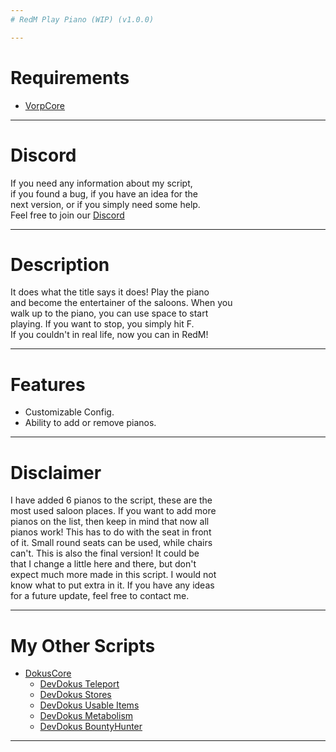 ```yaml
---
# RedM Play Piano (WIP) (v1.0.0)

---
```


# Requirements
- [VorpCore](https://github.com/VORPCORE/VORP-Core)

---
# Discord
If you need any information about my script,<br>
if you found a bug, if you have an idea for the <br>
next version, or if you simply need some help.<br>
Feel free to join our [Discord](http://discord.gg/2gdypBhsye)

---
# Description
It does what the title says it does! Play the piano<br>
and become the entertainer of the saloons. When you<br>
walk up to the piano, you can use space to start<br>
playing. If you want to stop, you simply hit F.<br>
If you couldn't in real life, now you can in RedM!

---
# Features
- Customizable Config.
- Ability to add or remove pianos.

---
# Disclaimer
I have added 6 pianos to the script, these are the<br>
most used saloon places. If you want to add more<br>
pianos on the list, then keep in mind that now all<br>
pianos work! This has to do with the seat in front<br>
of it. Small round seats can be used, while chairs<br>
can't. This is also the final version! It could be<br>
that I change a little here and there, but don't<br>
expect much more made in this script. I would not<br>
know what to put extra in it. If you have any ideas<br>
for a future update, feel free to contact me.

---
# My Other Scripts
- [DokusCore](https://github.com/DevDokus/DokusCore)
  - [DevDokus Teleport]( https://github.com/DevDokus/RedM-Teleport)
  - [DevDokus Stores](https://github.com/DevDokus/Redm-Stores)
  - [DevDokus Usable Items](https://github.com/DevDokus/RedM-UsableItems)
  - [DevDokus Metabolism](https://github.com/DevDokus/RedM-Metabolism)
  - [DevDokus BountyHunter](https://github.com/DevDokus/RedM-BountyHunter)

---

